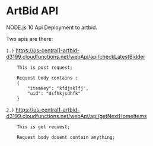 # ArtBid API

NODE.js 10 Api Deployment to artbid.

Two apis are there:

`1.)` https://us-central1-artbid-d3199.cloudfunctions.net/webApi/api/checkLatestBidder
        
        This is post request;
        
        Request body contains :
        {
            "itemKey": "kfdjsklfj",
            "uid": "dsfhkjsdhfk"        
        }

`2.)` https://us-central1-artbid-d3199.cloudfunctions.net/webApi/api/getNextHomeItems
        
        This is get request;
        
        Request body dosent contain anything;
